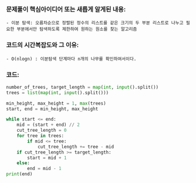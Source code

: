### 문제풀이 핵심아이디어 또는 새롭게 알게된 내용: 
    - 이분 탐색: 오름차순으로 정렬된 정수의 리스트를 같은 크기의 두 부분 리스트로 나누고 필요한 부분에서만 탐색하도록 제한하여 원하는 원소를 찾는 알고리즘
    
### 코드의 시간복잡도와 그 이유:
    - O(nlogn) : 이분탐색 단계마다 n개의 나무를 확인하여서이다.


### 코드:
```python
number_of_trees, target_length = map(int, input().split())
trees = list(map(int, input().split()))

min_height, max_height = 1, max(trees)
start, end = min_height, max_height

while start <= end:
    mid = (start + end) // 2
    cut_tree_length = 0
    for tree in trees:
        if mid <= tree:
            cut_tree_length += tree - mid
    if cut_tree_length >= target_length:
        start = mid + 1
    else:
        end = mid - 1
print(end)

```
